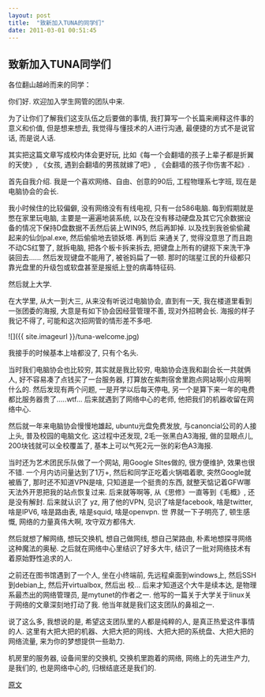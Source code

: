 ```yaml
---
layout: post
title:  "致新加入TUNA的同学们"
date: 2011-03-01 00:51:45
---
```


## 致新加入TUNA同学们

 各位翻山越岭而来的同学：

 你们好. 欢迎加入学生网管的团队中来. 


 为了让你们了解我们这支队伍之后要做的事情, 我打算写一个长篇来阐释这件事的意义和价值, 但是想来想去, 我觉得与懂技术的人进行沟通, 最便捷的方式不是说官话, 而是说人话. 

 其实把这篇文章写成校内体会更好玩, 比如《每一个会翻墙的孩子上辈子都是折翼的天使》, 《女孩, 遇到会翻墙的男孩就嫁了吧》, 《会翻墙的孩子你伤害不起》. 

 首先自我介绍. 我是一个喜欢网络、自由、创意的90后, 工程物理系七字班, 现在是电脑协会的会长. 
 
  我小时候住的比较偏僻, 没有网络没有有线电视, 只有一台586电脑. 每到假期就是憋在家里玩电脑, 主要是一遍遍地装系统, 以及在没有移动硬盘及其它冗余数据设备的情况下保持D盘数据不丢然后装上WIN95, 然后再卸掉. 以及找到我爸偷偷藏起来的仙剑pal.exe, 然后偷偷地去锁妖塔. 再到后 来通关了, 觉得没意思了而且跑不动CS红警了, 就拆电脑, 把各个板卡拆来拆去, 把键盘上所有的键抠下来洗干净装回去...... 然后发现键盘不能用了, 被爸妈扁了一顿. 那时的瑞星江民的升级都只靠光盘里的升级包或软盘甚至是报纸上登的病毒特征码. 

然后就上大学. 

在大学里, 从大一到大三, 从来没有听说过电脑协会, 直到有一天, 我在楼道里看到一张团委的海报, 大意是有如下协会因经营管理不善, 现对外招聘会长. 海报的样子我记不得了, 可能和这次招网管的情形差不多吧. 

![]({{ site.imageurl }}/tuna-welcome.jpg)


   
   我接手的时候基本上啥都没了, 只有个名头. 

   当时我们电脑协会也比较穷, 其实就是我比较穷, 电脑协会连我和副会长一共就俩人, 好不容易凑了点钱买了一台服务器, 打算放在紫荆宿舍里跑点网站啊小应用啊什么的. 然后发现有两个问题, 一是开学以后每天停电, 另一个是算下来一年的电费都比服务器贵了.....wtf... 后来就遇到了网络中心的老师, 他把我们的机器收留在网络中心. 

 然后就一年来电脑协会慢慢地雄起, ubuntu光盘免费发放, 与canoncial公司的人接上头, 普及校园的电脑文化. 这过程中还发现, 2毛一张黑白A3海报, 做的显眼点儿, 200块钱就可以全校覆盖了, 基本上可以气死2元一张的彩色A3海报. 

 当时还为艺术团民乐队做了一个网站, 用Google SItes做的, 很方便维护, 效果也很不错. 一个月内访问量达到了1万+, 然后和同学正吃着火锅唱着歌, 突然Google就被盾了, 那时还不知道VPN是啥, 只知道是一个挺贵的东西, 就整天惦记着GFW哪天法外开恩把我的站点恢复过来. 后来就等啊等, 从《思修》一直等到《毛概》, 还是没有解封. 后来就认识了 yz, 用了他的VPN, 见识了啥是facebook, 啥是twitter, 啥是IPV6, 啥是路由表, 啥是squid, 啥是openvpn. 世 界就一下子明亮了, 顿生感慨, 网络的力量真伟大啊, 攻守双方都伟大. 

 然后就想了解网络, 想玩交换机, 想自己做网线, 想自己架路由, 朴素地想探寻网络这种魔法的奥秘. 之后就在网络中心里结识了好多大牛, 结识了一批对网络技术有着原始野性追求的人. 

 之前还在图书馆遇到了一个人, 坐在小终端前, 先远程桌面到windows上, 然后SSH到debian上, 然后开virtualbox, 然后出 校...  后来才知道这个大牛是续本达, 是物理系最杰出的网络管理员, 是mytunet的作者之一. 他写的一篇关于大学关于linux关于网络的文章深刻地打动了我. 他当年就是我们这支团队的鼻祖之一. 

说了这么多, 我想说的是, 希望这支团队里的人都是纯粹的人, 是真正热爱这件事情的人. 这里有大把大把的机器、大把大把的网线、大把大把的系统盘、大把大把的网络流量, 来为你的梦想提供一些助力. 

   机房里的服务器, 设备间里的交换机, 交换机里跑着的网络, 网络上的先进生产力, 是我们的, 也是网络中心的, 归根结底还是我们的.  

[原文](http://blog.renren.com/blog/229448814/714202624?bfrom=01020110200)
